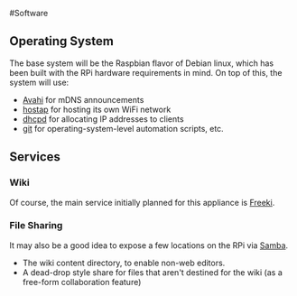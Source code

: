 <!-- Freeki metadata. Do not remove this section!
TITLE: Software
-->
#Software

## Operating System

The base system will be the Raspbian flavor of Debian linux, which has been built with the RPi hardware requirements in mind. On top of this, the system will use:

- [Avahi](http://en.wikipedia.org/wiki/Avahi_%28software%29) for mDNS announcements
- [hostap](http://en.wikipedia.org/wiki/HostAP) for hosting its own WiFi network
- [dhcpd](http://en.wikipedia.org/wiki/DHCPD) for allocating IP addresses to clients
- [git](http://www.git-scm.com) for operating-system-level automation scripts, etc.

## Services

### Wiki

Of course, the main service initially planned for this appliance is [Freeki](/wiki/Projects/Freeki/Overview#).

### File Sharing

It may also be a good idea to expose a few locations on the RPi via [Samba](http://en.wikipedia.org/wiki/Samba_%28software%29). 

- The wiki content directory, to enable non-web editors.
- A dead-drop style share for files that aren't destined for the wiki (as a free-form collaboration feature)



